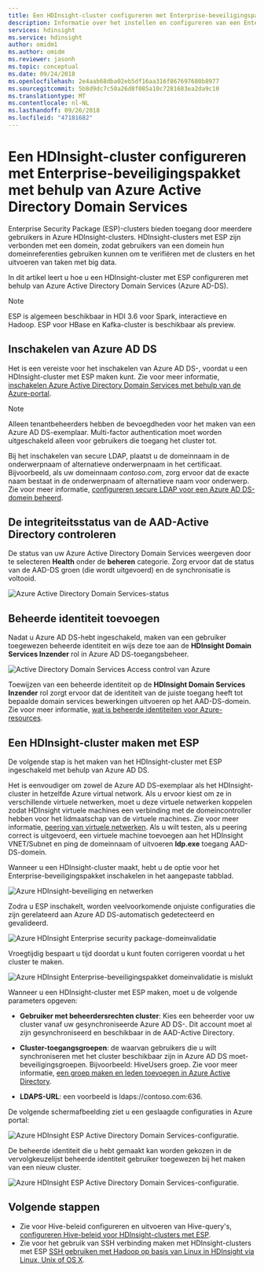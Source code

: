 ```yaml
---
title: Een HDInsight-cluster configureren met Enterprise-beveiligingspakket met behulp van Azure AD DS-
description: Informatie over het instellen en configureren van een Enterprise-beveiligingspakket van HDInsight-cluster met behulp van Azure Active Directory Domain Services.
services: hdinsight
ms.service: hdinsight
author: omidm1
ms.author: omidm
ms.reviewer: jasonh
ms.topic: conceptual
ms.date: 09/24/2018
ms.openlocfilehash: 2e4aab68dba02eb5df16aa316f867697680b8977
ms.sourcegitcommit: 5b8d9dc7c50a26d8f085a10c7281683ea2da9c10
ms.translationtype: MT
ms.contentlocale: nl-NL
ms.lasthandoff: 09/26/2018
ms.locfileid: "47181682"
---
```

# <a name="configure-a-hdinsight-cluster-with-enterprise-security-package-by-using-azure-active-directory-domain-services"></a>Een HDInsight-cluster configureren met Enterprise-beveiligingspakket met behulp van Azure Active Directory Domain Services

Enterprise Security Package (ESP)-clusters bieden toegang door meerdere gebruikers in Azure HDInsight-clusters. HDInsight-clusters met ESP zijn verbonden met een domein, zodat gebruikers van een domein hun domeinreferenties gebruiken kunnen om te verifiëren met de clusters en het uitvoeren van taken met big data. 

In dit artikel leert u hoe u een HDInsight-cluster met ESP configureren met behulp van Azure Active Directory Domain Services (Azure AD-DS).

>[!NOTE]
>ESP is algemeen beschikbaar in HDI 3.6 voor Spark, interactieve en Hadoop. ESP voor HBase en Kafka-cluster is beschikbaar als preview.

## <a name="enable-azure-ad-ds"></a>Inschakelen van Azure AD DS

Het is een vereiste voor het inschakelen van Azure AD DS-, voordat u een HDInsight-cluster met ESP maken kunt. Zie voor meer informatie, [inschakelen Azure Active Directory Domain Services met behulp van de Azure-portal](../../active-directory-domain-services/active-directory-ds-getting-started.md). 

> [!NOTE]
> Alleen tenantbeheerders hebben de bevoegdheden voor het maken van een Azure AD DS-exemplaar. Multi-factor authentication moet worden uitgeschakeld alleen voor gebruikers die toegang het cluster tot.

Bij het inschakelen van secure LDAP, plaatst u de domeinnaam in de onderwerpnaam of alternatieve onderwerpnaam in het certificaat. Bijvoorbeeld, als uw domeinnaam *contoso.com*, zorg ervoor dat de exacte naam bestaat in de onderwerpnaam of alternatieve naam voor onderwerp. Zie voor meer informatie, [configureren secure LDAP voor een Azure AD DS-domein beheerd](../../active-directory-domain-services/active-directory-ds-admin-guide-configure-secure-ldap.md).

## <a name="check-aad-ds-health-status"></a>De integriteitsstatus van de AAD-Active Directory controleren

De status van uw Azure Active Directory Domain Services weergeven door te selecteren **Health** onder de **beheren** categorie. Zorg ervoor dat de status van de AAD-DS groen (die wordt uitgevoerd) en de synchronisatie is voltooid.

![Azure Active Directory Domain Services-status](./media/apache-domain-joined-configure-using-azure-adds/hdinsight-aadds-health.png)

## <a name="add-managed-identity"></a>Beheerde identiteit toevoegen

Nadat u Azure AD DS-hebt ingeschakeld, maken van een gebruiker toegewezen beheerde identiteit en wijs deze toe aan de **HDInsight Domain Services Inzender** rol in Azure AD DS-toegangsbeheer.

![Active Directory Domain Services Access control van Azure](./media/apache-domain-joined-configure-using-azure-adds/hdinsight-configure-managed-identity.png)

Toewijzen van een beheerde identiteit op de **HDInsight Domain Services Inzender** rol zorgt ervoor dat de identiteit van de juiste toegang heeft tot bepaalde domain services bewerkingen uitvoeren op het AAD-DS-domein. Zie voor meer informatie, [wat is beheerde identiteiten voor Azure-resources](../../active-directory/managed-identities-azure-resources/overview.md).

## <a name="create-a-hdinsight-cluster-with-esp"></a>Een HDInsight-cluster maken met ESP

De volgende stap is het maken van het HDInsight-cluster met ESP ingeschakeld met behulp van Azure AD DS.

Het is eenvoudiger om zowel de Azure AD DS-exemplaar als het HDInsight-cluster in hetzelfde Azure virtual network. Als u ervoor kiest om ze in verschillende virtuele netwerken, moet u deze virtuele netwerken koppelen zodat HDInsight virtuele machines een verbinding met de domeincontroller hebben voor het lidmaatschap van de virtuele machines. Zie voor meer informatie, [peering van virtuele netwerken](../../virtual-network/virtual-network-peering-overview.md). Als u wilt testen, als u peering correct is uitgevoerd, een virtuele machine toevoegen aan het HDInsight VNET/Subnet en ping de domeinnaam of uitvoeren **ldp.exe** toegang AAD-DS-domein.

Wanneer u een HDInsight-cluster maakt, hebt u de optie voor het Enterprise-beveiligingspakket inschakelen in het aangepaste tabblad. 

![Azure HDInsight-beveiliging en netwerken](./media/apache-domain-joined-configure-using-azure-adds/hdinsight-create-cluster-security-networking.png)

Zodra u ESP inschakelt, worden veelvoorkomende onjuiste configuraties die zijn gerelateerd aan Azure AD DS-automatisch gedetecteerd en gevalideerd.

![Azure HDInsight Enterprise security package-domeinvalidatie](./media/apache-domain-joined-configure-using-azure-adds/hdinsight-create-cluster-esp-domain-validate.png)

Vroegtijdig bespaart u tijd doordat u kunt fouten corrigeren voordat u het cluster te maken.

![Azure HDInsight Enterprise-beveiligingspakket domeinvalidatie is mislukt](./media/apache-domain-joined-configure-using-azure-adds/hdinsight-create-cluster-esp-domain-validate-failed.png)

Wanneer u een HDInsight-cluster met ESP maken, moet u de volgende parameters opgeven:

- **Gebruiker met beheerdersrechten cluster**: Kies een beheerder voor uw cluster vanaf uw gesynchroniseerde Azure AD DS-. Dit account moet al zijn gesynchroniseerd en beschikbaar in de AAD-Active Directory.

- **Cluster-toegangsgroepen**: de waarvan gebruikers die u wilt synchroniseren met het cluster beschikbaar zijn in Azure AD DS moet-beveiligingsgroepen. Bijvoorbeeld: HiveUsers groep. Zie voor meer informatie, [een groep maken en leden toevoegen in Azure Active Directory](../../active-directory/fundamentals/active-directory-groups-create-azure-portal.md).

- **LDAPS-URL**: een voorbeeld is ldaps://contoso.com:636.

De volgende schermafbeelding ziet u een geslaagde configuraties in Azure portal:

![Azure HDInsight ESP Active Directory Domain Services-configuratie](./media/apache-domain-joined-configure-using-azure-adds/hdinsight-domain-joined-configuration-azure-aads-portal.png).

De beheerde identiteit die u hebt gemaakt kan worden gekozen in de vervolgkeuzelijst beheerde identiteit gebruiker toegewezen bij het maken van een nieuw cluster.

![Azure HDInsight ESP Active Directory Domain Services-configuratie](./media/apache-domain-joined-configure-using-azure-adds/hdinsight-identity-managed-identity.png).


## <a name="next-steps"></a>Volgende stappen
* Zie voor Hive-beleid configureren en uitvoeren van Hive-query's, [configureren Hive-beleid voor HDInsight-clusters met ESP](apache-domain-joined-run-hive.md).
* Zie voor het gebruik van SSH verbinding maken met HDInsight-clusters met ESP [SSH gebruiken met Hadoop op basis van Linux in HDInsight via Linux, Unix of OS X](../hdinsight-hadoop-linux-use-ssh-unix.md#domainjoined).